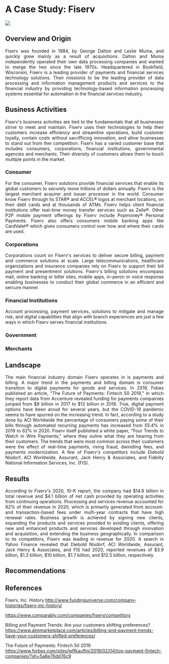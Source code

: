 # A Case Study: Fiserv
![](https://www.finsmes.com/wp-content/uploads/2019/12/fiserv.png)

## Overview and Origin

<div style="text-align: justify">Fiserv was founded in 1984, by George Dalton and Leslie Muma, and quickly grew mainly as a result of acquisitions.  Dalton and Muma independently operated their own data processing companies and wanted to merge the two since the late 1970s.  Headquartered in Bookfield, Wisconsin, Fiserv is a leading provider of payments and financial services technology solutions. Their missionis to be the leading provider of data processing and information management products and services to the financial industry by providing technology-based information processing systems essential for automation in the financial services industry.

## Business Activities

Fiserv's business activities are tied to the fundamentals that all businesses strive to meet and maintain.  Fiserv uses their technologies to help their customers increase efficiency and streamline operations, build customer loyalty, contain costs without sacrifficing innovation, and allow businesses to stand out from thei competition.  Fiserv has a varied customer base that includes consumers, corporations, financial institutions, governmental agencies and merchants.  Their diversity of customers allows them to touch multiple points in the market.

### Consumer
For the consumer, Fiserv solutions provide financial services that enable its global customers to securely move trillions of dollars annually.  Fiserv is the largest merchant acquirer and issuer processer in the world.  Consumer know Fiserv through its STAR&reg; and ACCEL&reg; logos at merchant locations, on their debt cards and at thousands of ATMs.  Fiserv helps client financial institutions offer real-time money transfer services such as Zelle&reg;.  Other P2P mobile payment offerings by Fiserv include Popmoney&reg; Personal Payments.  Fiserv also offers consumers mobile banking apps like CardValet&reg; which gives consumers control over how and where their cards are used.

### Corporations
Corporations count on Fiserv's services to deliver secure billing, payment and commerce solutions at scale.  Large telecommunications, healthcare organizations and insurance companies rely on Fiserv to support their bill payment and presentment solutions.  Fiserv's billing solutions encompass mail, online banking or biller sites, mobile apps, in-peron or voice response enabling businesses to conduct their global commerce in an efficient and sercure manner.

### Financial Institutions
Account processing, payment services, solutions to mitigate and manage risk, and digital capabilities that align with branch experiences are just a few ways in which Fiserv serves financial institutions.

### Government

### Merchants


## Landscape
The main financial industry domain Fiserv operates in is payments and billing.  A major trend in the payments and billing domain is consumer transition to digital payments for goods and services.  In 2019, Fobes published an article, "The Future of Payments: Fintech 50 2019," in which they report data from Accenture revealed funding for payments compainies jumped from $8 billion in 2017 to $12 billion in 2018.  True, digital payment options have been aroud for several years, but the COVID-19 pandemic seems to have spurred on the increasing trend.  In fact, according to a study done by ACI Worldwide the percentage of consumers paying some of their bills through automated recurring payments has increased from 55.4% in 2019 to 62% in 2020.  Fiserv itself published a white paper, "Four Trends to Watch in Wire Payments," where they ouline what they are hearing from their customers.  The trends that were most common across their customers were the effect of real-time payments, rising fraud, dwindling fees, and payments modernization.  A few of Fiserv's competitors include Diebold Nixdorf, ACI Worldwide, Assurant, Jack Henry & Associates, and Fidelity National Information Services, Inc. (FIS). 


## Results
According to Fiserv's 2020, 10-K report, the company had $14.9 billion in total revenue and $4.1 billion of net cash provided by operating activities from continuing operations.  Processing and services revenue accounted for 82% of their revenue in 2020, which is primarily generated from account- and transaction-based fees under multi-year contracts that have high renewal rates.  Business growth is achieved by signing new clients, expanding the products and services provided to existing clients, offering new and enhanced products and services developed through innovation and acquisition, and extending the business geographically.  In comparison to its competitors, Fiserv was leading in revenue for 2020.  A search in Yahoo Finance revealed that Diebold Nixdorf, ACI Worldwide, Assurant, Jack Henry & Associates, and FIS had 2020, reported revenues of $3.9 billion, $1.3 billion, $10 billion, $1.7 billion, and $12.5 billion, respectively.



## Recommendations



</div>

## References

Fiserv, Inc. History
http://www.fundinguniverse.com/company-histories/fiserv-inc-history/

https://www.comparably.com/companies/fiserv/competitors

Billing and Payment Trends: Are your customers shifting preferences?
https://www.atmmarketplace.com/articles/billing-and-payment-trends-have-your-customers-shifted-preferences/

The Future of Payments: Fintech 50 2019
https://www.forbes.com/sites/jeffkauflin/2019/02/04/top-payment-fintech-companies/?sh=5a8e76dd76c9